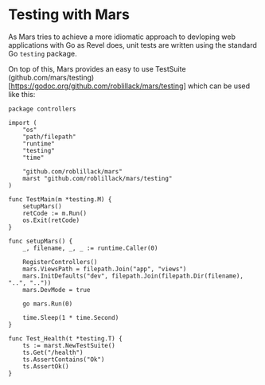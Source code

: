 # Testing with Mars

As Mars tries to achieve a more idiomatic approach to devloping web applications with Go as Revel does,
unit tests are written using the standard Go `testing` package.

On top of this, Mars provides an easy to use TestSuite (github.com/mars/testing)[https://godoc.org/github.com/roblillack/mars/testing]
which can be used like this:

    package controllers

    import (
        "os"
        "path/filepath"
        "runtime"
        "testing"
        "time"

        "github.com/roblillack/mars"
        marst "github.com/roblillack/mars/testing"
    )

    func TestMain(m *testing.M) {
        setupMars()
        retCode := m.Run()
        os.Exit(retCode)
    }

    func setupMars() {
        _, filename, _, _ := runtime.Caller(0)

        RegisterControllers()
        mars.ViewsPath = filepath.Join("app", "views")
        mars.InitDefaults("dev", filepath.Join(filepath.Dir(filename), "..", ".."))
        mars.DevMode = true

        go mars.Run(0)

        time.Sleep(1 * time.Second)
    }

    func Test_Health(t *testing.T) {
        ts := marst.NewTestSuite()
        ts.Get("/health")
        ts.AssertContains("Ok")
        ts.AssertOk()
    }
